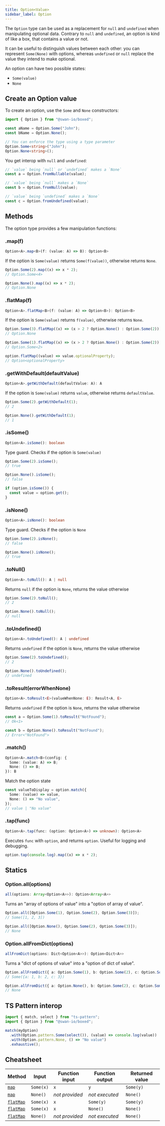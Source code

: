 ```yaml
---
title: Option<Value>
sidebar_label: Option
---
```


The `Option` type can be used as a replacement for `null` and `undefined` when manipulating optional data. Contrary to `null` and `undefined`, an option is kind of like a box, that contains a value or not.

It can be useful to distinguish values between each other: you can represent `Some(None)` with options, whereas `undefined` or `null` replace the value they intend to make optional.

An option can have two possible states:

- `Some(value)`
- `None`

## Create an Option value

To create an option, use the `Some` and `None` constructors:

```ts
import { Option } from "@swan-io/boxed";

const aName = Option.Some("John");
const bName = Option.None();

// You can enforce the type using a type parameter
Option.Some<string>("John");
Option.None<string>();
```

You get interop with `null` and `undefined`:

```ts
// `value` being `null` or `undefined` makes a `None`
const a = Option.fromNullable(value);

// `value` being `null` makes a `None`
const b = Option.fromNull(value);

// `value` being `undefined` makes a `None`
const c = Option.fromUndefined(value);
```

## Methods

The option type provides a few manipulation functions:

### .map(f)

```ts
Option<A>.map<B>(f: (value: A) => B): Option<B>
```

If the option is `Some(value)` returns `Some(f(value))`, otherwise returns `None`.

```ts title="Examples"
Option.Some(2).map((x) => x * 2);
// Option.Some<4>

Option.None().map((x) => x * 2);
// Option.None
```

### .flatMap(f)

```ts
Option<A>.flatMap<B>(f: (value: A) => Option<B>): Option<B>
```

If the option is `Some(value)` returns `f(value)`, otherwise returns `None`.

```ts title="Examples"
Option.Some(3).flatMap((x) => (x > 2 ? Option.None() : Option.Some(2)));
// Option.None

Option.Some(1).flatMap((x) => (x > 2 ? Option.None() : Option.Some(2)));
// Option.Some<2>

option.flatMap((value) => value.optionalProperty);
// Option<optionalProperty>
```

### .getWithDefault(defaultValue)

```ts
Option<A>.getWithDefault(defaultValue: A): A
```

If the option is `Some(value)` returns `value`, otherwise returns `defaultValue`.

```ts title="Examples"
Option.Some(2).getWithDefault(1);
// 2

Option.None().getWithDefault(1);
// 1
```

### .isSome()

```ts
Option<A>.isSome(): boolean
```

Type guard. Checks if the option is `Some(value)`

```ts title="Examples"
Option.Some(2).isSome();
// true

Option.None().isSome();
// false

if (option.isSome()) {
  const value = option.get();
}
```

### .isNone()

```ts
Option<A>.isNone(): boolean
```

Type guard. Checks if the option is `None`

```ts title="Examples"
Option.Some(2).isNone();
// false

Option.None().isNone();
// true
```

### .toNull()

```ts
Option<A>.toNull(): A | null
```

Returns `null` if the option is `None`, returns the value otherwise

```ts title="Examples"
Option.Some(2).toNull();
// 2

Option.None().toNull();
// null
```

### .toUndefined()

```ts
Option<A>.toUndefined(): A | undefined
```

Returns `undefined` if the option is `None`, returns the value otherwise

```ts title="Examples"
Option.Some(2).toUndefined();
// 2

Option.None().toUndefined();
// undefined
```

### .toResult(errorWhenNone)

```ts
Option<A>.toResult<E>(valueWhenNone: E): Result<A, E>
```

Returns `undefined` if the option is `None`, returns the value otherwise

```ts title="Examples"
const a = Option.Some(1).toResult("NotFound");
// Ok<1>

const b = Option.None().toResult("NotFound");
// Error<"NotFound">
```

### .match()

```ts
Option<A>.match<B>(config: {
  Some: (value: A) => B;
  None: () => B;
}): B
```

Match the option state

```ts title="Examples"
const valueToDisplay = option.match({
  Some: (value) => value,
  None: () => "No value",
});
// value | "No value"
```

### .tap(func)

```ts
Option<A>.tap(func: (option: Option<A>) => unknown): Option<A>
```

Executes `func` with `option`, and returns `option`. Useful for logging and debugging.

```ts title="Examples"
option.tap(console.log).map((x) => x * 2);
```

## Statics

### Option.all(options)

```ts
all(options: Array<Option<A>>): Option<Array<A>>
```

Turns an "array of options of value" into a "option of array of value".

```ts title="Examples"
Option.all([Option.Some(1), Option.Some(2), Option.Some(3)]);
// Some([1, 2, 3])

Option.all([Option.None(), Option.Some(2), Option.Some(3)]);
// None
```

### Option.allFromDict(options)

```ts
allFromDict(options: Dict<Option<A>>): Option<Dict<A>>
```

Turns a "dict of options of value" into a "option of dict of value".

```ts title="Examples"
Option.allFromDict({ a: Option.Some(1), b: Option.Some(2), c: Option.Some(3) });
// Some({a: 1, b: 2, c: 3})

Option.allFromDict({ a: Option.None(), b: Option.Some(2), c: Option.Some(3) });
// None
```

## TS Pattern interop

```ts title="Examples"
import { match, select } from "ts-pattern";
import { Option } from "@swan-io/boxed";

match(myOption)
  .with(Option.pattern.Some(select()), (value) => console.log(value))
  .with(Option.pattern.None, () => "No value")
  .exhaustive();
```

## Cheatsheet

| Method                 | Input     | Function input | Function output | Returned value |
| ---------------------- | --------- | -------------- | --------------- | -------------- |
| [`map`](#mapf)         | `Some(x)` | `x`            | `y`             | `Some(y)`      |
| [`map`](#mapf)         | `None()`  | _not provided_ | _not executed_  | `None()`       |
| [`flatMap`](#flatmapf) | `Some(x)` | `x`            | `Some(y)`       | `Some(y)`      |
| [`flatMap`](#flatmapf) | `Some(x)` | `x`            | `None()`        | `None()`       |
| [`flatMap`](#flatmapf) | `None()`  | _not provided_ | _not executed_  | `None()`       |
